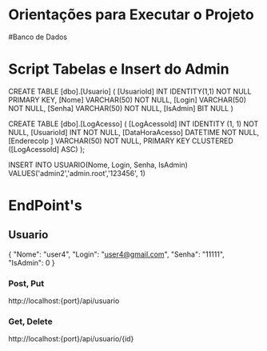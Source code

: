 # Orientações para Executar o Projeto

#Banco de Dados
<add name="AleffBD" connectionString="Data Source=(localdb)\MSSQLLocalDb;Initial Catalog=master;Integrated Security=True;" providerName="System.Data.SqlClient" />

# Script Tabelas e Insert do Admin 
CREATE TABLE [dbo].[Usuario]
(
	[UsuarioId] INT IDENTITY(1,1) NOT NULL PRIMARY KEY, 
    [Nome] VARCHAR(50) NOT NULL, 
    [Login] VARCHAR(50) NOT NULL, 
    [Senha] VARCHAR(50) NOT NULL, 
    [IsAdmin] BIT NULL
)


CREATE TABLE [dbo].[LogAcesso] (
    [LogAcessoId]    INT      IDENTITY (1, 1) NOT NULL,
    [UsuarioId]      INT      NOT NULL,
    [DataHoraAcesso] DATETIME NOT NULL,
    [EnderecoIp ] VARCHAR(50) NOT NULL, 
    PRIMARY KEY CLUSTERED ([LogAcessoId] ASC)
);

INSERT INTO USUARIO(Nome, Login, Senha, IsAdmin) VALUES('admin2','admin.root','123456', 1)

# EndPoint's
## Usuario
{
    "Nome": "user4",
    "Login": "user4@gmail.com",
    "Senha": "11111",
    "IsAdmin": 0
}
### Post, Put
http://localhost:{port}/api/usuario

### Get, Delete
http://localhost:{port}/api/usuario/{id}
